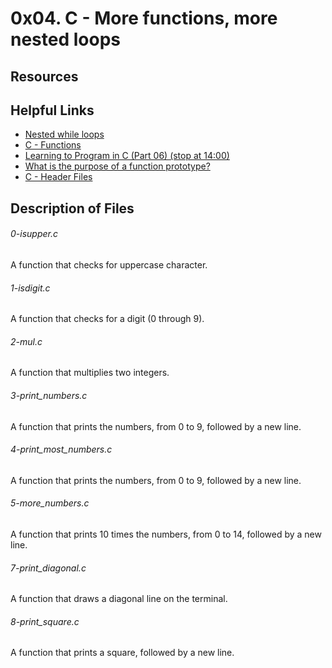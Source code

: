 # 0x04. C - More functions, more nested loops

## Resources

## Helpful Links
* [Nested while loops](https://www.youtube.com/watch?v=Z3iGeQ1gIss)
* [C - Functions](https://www.tutorialspoint.com/cprogramming/c_functions.htm)
* [Learning to Program in C (Part 06) (stop at 14:00)](https://www.youtube.com/watch?v=qMlnFwYdqIw)
* [What is the purpose of a function prototype?](https://www.geeksforgeeks.org/what-is-the-purpose-of-a-function-prototype/)
* [C - Header Files](https://www.tutorialspoint.com/cprogramming/c_header_files.htm)


## Description of Files

<h6>0-isupper.c</h6>
A function that checks for uppercase character.

<h6>1-isdigit.c</h6>
A function that checks for a digit (0 through 9).

<h6>2-mul.c</h6>
A function that multiplies two integers.


<h6>3-print_numbers.c</h6>
A function that prints the numbers, from 0 to 9, followed by a new line.

<h6>4-print_most_numbers.c</h6>
A function that prints the numbers, from 0 to 9, followed by a new line.

<h6>5-more_numbers.c</h6>
A function that prints 10 times the numbers, from 0 to 14, followed by a new line.

<h6>7-print_diagonal.c</h6>
A function that draws a diagonal line on the terminal.

<h6>8-print_square.c</h6>
A function that prints a square, followed by a new line.
